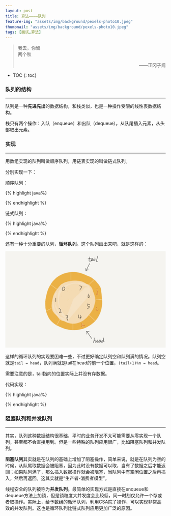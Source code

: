 ```yaml
---
layout: post
title: 算法————队列
feature-img: "assets/img/background/pexels-photo10.jpeg"
thumbnail: "assets/img/background/pexels-photo10.jpeg"
tags: [面试,算法]
---
```


> 我去，你留<br>
> 两个秋                        
> <p align="right">——正冈子规</p>

* TOC
{: toc}



### 队列的结构
----

队列是一种**先进先出**的数据结构，和栈类似，也是一种操作受限的线性表数据结构。

栈只有两个操作：入队（enqueue）和出队（dequeue）。从队尾插入元素，从头部取出元素。

### 实现
----

用数组实现的队列叫做顺序队列，用链表实现的叫做链式队列。

分别实现一下：

顺序队列：

{% highlight java%}



{% endhighlight %}

链式队列：

{% highlight java%}



{% endhighlight %}

还有一种十分重要的队列，**循环队列**。这个队列画出来吧，就是这样的：

![](media/15391804731238.jpg)

这样的循环队列的实现要困难一些，不过更好确定队列空和队列满的情况。队列空就是`tail = head`，队列满就是tail在head的前一个位置，`(tail+1)%n = head`。

需要注意的是，tail指向的位置实际上并没有存数据。

代码实现：

{% highlight java%}

{% endhighlight %}

### 阻塞队列和并发队列
----

其实，队列这种数据结构很基础，平时的业务开发不太可能需要从零实现一个队列，甚至都不会直接用到。但是一些特殊的队列应用很广，比如阻塞队列和并发队列。

**阻塞队列**其实就是在队列的基础上增加了阻塞操作，简单来说，就是在队列为空的时候，从队尾取数据会被阻塞，因为此时没有数据可以取，当有了数据之后才能返回；如果队列满了，那么插入数据操作就会被阻塞，当队列中有空闲位置之后再插入，然后再返回。这其实就是“生产者-消费者模型”。

线程安全的队列被称为**并发队列**。最简单的实现方式是直接在enqueue和dequeue方法上加锁，但是锁粒度大并发度会比较低，同一时刻仅允许一个存或者取操作。实际上，给予数组的循环队列，利用CSA院子操作，可以实现非常高效的并发队列。这也是循环队列比链式队列应用更加广泛的原因。


